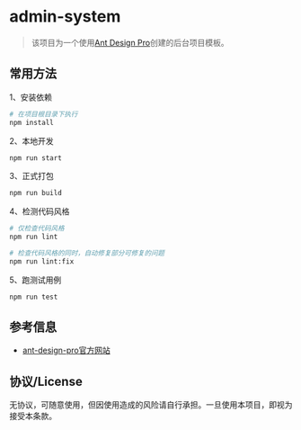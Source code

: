 # admin-system

> 该项目为一个使用[Ant Design Pro](https://pro.ant.design)创建的后台项目模板。

## 常用方法

1、安装依赖

```bash
# 在项目根目录下执行
npm install
```

2、本地开发

```bash
npm run start
```

3、正式打包

```bash
npm run build
```

4、检测代码风格

```bash
# 仅检查代码风格
npm run lint

# 检查代码风格的同时，自动修复部分可修复的问题
npm run lint:fix
```

5、跑测试用例

```bash
npm run test
```

## 参考信息

* [ant-design-pro官方网站](https://pro.ant.design)

## 协议/License

无协议，可随意使用，但因使用造成的风险请自行承担。一旦使用本项目，即视为接受本条款。
